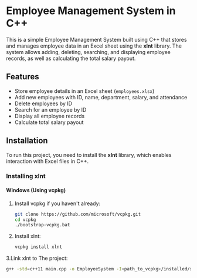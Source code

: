 # Employee Management System in C++

This is a simple Employee Management System built using C++ that stores and manages employee data in an Excel sheet using the **xlnt** library. The system allows adding, deleting, searching, and displaying employee records, as well as calculating the total salary payout.

## Features
- Store employee details in an Excel sheet (`employees.xlsx`)
- Add new employees with ID, name, department, salary, and attendance
- Delete employees by ID
- Search for an employee by ID
- Display all employee records
- Calculate total salary payout

## Installation
To run this project, you need to install the **xlnt** library, which enables interaction with Excel files in C++.

### Installing xlnt
#### Windows (Using vcpkg)
1. Install vcpkg if you haven't already:
   ```sh
   git clone https://github.com/microsoft/vcpkg.git
   cd vcpkg
   ./bootstrap-vcpkg.bat

2. Install xlnt:
   ```sh
   vcpkg install xlnt
3.Link xlnt to The project:
   ```sh
   g++ -std=c++11 main.cpp -o EmployeeSystem -I<path_to_vcpkg>/installed/x64-windows/include -L<path_to_vcpkg>/installed/x64-windows/lib -lxlnt
